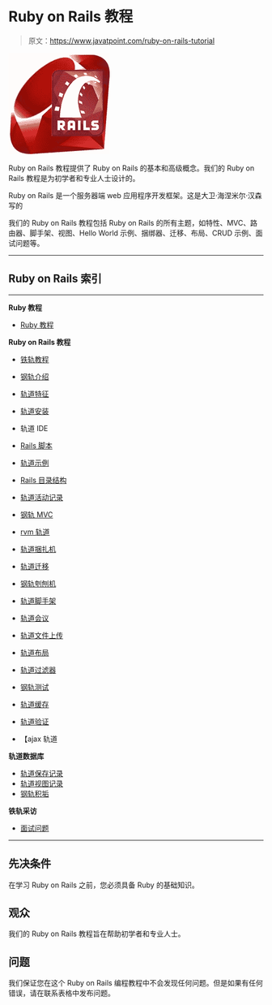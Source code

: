 # Ruby on Rails 教程

> 原文：<https://www.javatpoint.com/ruby-on-rails-tutorial>

![Ruby on Rails Tutorial](img/7f83bd4970c6a0703951ff129231dcc3.png)

Ruby on Rails 教程提供了 Ruby on Rails 的基本和高级概念。我们的 Ruby on Rails 教程是为初学者和专业人士设计的。

Ruby on Rails 是一个服务器端 web 应用程序开发框架。这是大卫·海涅米尔·汉森写的

我们的 Ruby on Rails 教程包括 Ruby on Rails 的所有主题，如特性、MVC、路由器、脚手架、视图、Hello World 示例、捆绑器、迁移、布局、CRUD 示例、面试问题等。

* * *

## Ruby on Rails 索引

* * *

**Ruby 教程**

*   [Ruby 教程](ruby-tutorial)

**Ruby on Rails 教程**

*   [铁轨教程](ruby-on-rails-tutorial)
*   [钢轨介绍](ruby-on-rails-introduction)
*   [轨道特征](ruby-on-rails-features)
*   [轨道安装](ruby-on-rails-installation)
*   轨道 IDE
*   [Rails 脚本](ruby-on-rails-scripts)
*   [轨道示例](ruby-on-rails-hello-world-example)
*   [Rails 目录结构](ruby-on-rails-directory-structure)
*   [轨道活动记录](ruby-on-rails-active-record)
*   [钢轨 MVC](ruby-on-rails-mvc)
*   [rvm 轨道](ruby-on-rails-rvm)
*   [轨道捆扎机](ruby-on-rails-bundler)
*   [轨道迁移](ruby-on-rails-migrations)

*   [钢轨刳刨机](ruby-on-rails-router)
*   [轨道脚手架](ruby-on-rails-scaffolding)
*   [轨道会议](ruby-on-rails-session)
*   [轨道文件上传](ruby-on-rails-file-upload)
*   [轨道布局](ruby-on-rails-layout)
*   [轨道过滤器](ruby-on-rails-filters)
*   [钢轨测试](ruby-on-rails-testing)
*   [轨道缓存](ruby-on-rails-caching)
*   [轨道验证](ruby-on-rails-validation)
*   【ajax 轨道

**轨道数据库**

*   [轨道保存记录](ruby-on-rails-save-record)
*   [轨道视图记录](ruby-on-rails-view-record)
*   [钢轨积垢](ruby-on-rails-crud)

**铁轨采访**

*   [面试问题](ruby-on-rails-interview-questions)

* * *

## 先决条件

在学习 Ruby on Rails 之前，您必须具备 Ruby 的基础知识。

## 观众

我们的 Ruby on Rails 教程旨在帮助初学者和专业人士。

## 问题

我们保证您在这个 Ruby on Rails 编程教程中不会发现任何问题。但是如果有任何错误，请在联系表格中发布问题。